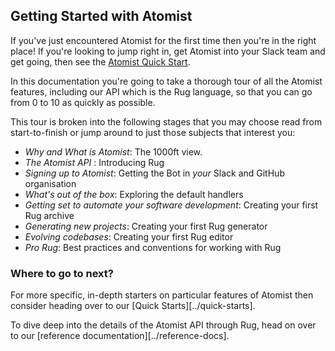 ## Getting Started with Atomist

If you've just encountered Atomist for the first time then you're in the right place! If you're looking to jump right in, get Atomist into your Slack team and get going, then see the [Atomist Quick Start](atomist-quick-start).

In this documentation you're going to take a thorough tour of all the Atomist features, including our API which is the Rug language, so that you can go from 0 to 10 as quickly as possible.

This tour is broken into the following stages that you may choose read from start-to-finish or jump around to just those subjects that interest you:

- *Why and What is Atomist*: The 1000ft view.
- *The Atomist API* : Introducing Rug
- *Signing up to Atomist*: Getting the Bot in *your* Slack and GitHub organisation
- *What's out of the box*: Exploring the default handlers
- *Getting set to automate your software development*: Creating your first Rug archive
- *Generating new projects*: Creating your first Rug generator
- *Evolving codebases*: Creating your first Rug editor
- *Pro Rug*: Best practices and conventions for working with Rug

### Where to go to next?

For more specific, in-depth starters on particular features of Atomist then consider heading over to our [Quick Starts][../quick-starts].

To dive deep into the details of the Atomist API through Rug, head on over to our [reference documentation][../reference-docs].

